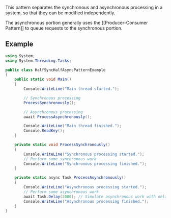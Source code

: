 This pattern separates the synchronous and asynchronous processing in a system, so that they can be modified independently. 

The asynchronous portion generally uses the [[Producer-Consumer Pattern]] to queue requests to the synchronous portion.

## Example

```csharp
using System;
using System.Threading.Tasks;

public class HalfSyncHalfAsyncPatternExample
{
    public static void Main()
    {
        Console.WriteLine("Main thread started.");

        // Synchronous processing
        ProcessSynchronously();

        // Asynchronous processing
        await ProcessAsynchronously();

        Console.WriteLine("Main thread finished.");
        Console.ReadKey();
    }

    private static void ProcessSynchronously()
    {
        Console.WriteLine("Synchronous processing started.");
        // Perform some synchronous work
        Console.WriteLine("Synchronous processing finished.");
    }

    private static async Task ProcessAsynchronously()
    {
        Console.WriteLine("Asynchronous processing started.");
        // Perform some asynchronous work
        await Task.Delay(2000); // Simulate asynchronous work with delay
        Console.WriteLine("Asynchronous processing finished.");
    }
}
```
